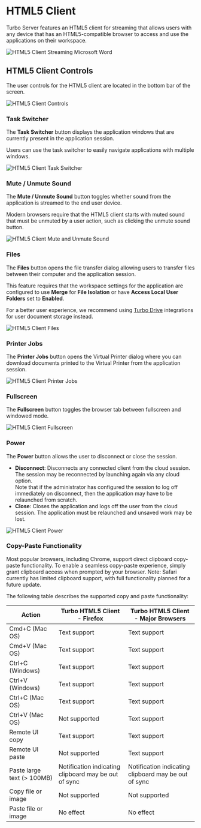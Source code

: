 # HTML5 Client

Turbo Server features an HTML5 client for streaming that allows users with any device that has an HTML5-compatible browser to access and use the applications on their workspace.

![HTML5 Client Streaming Microsoft Word](/images/html5-client-word.png)

## HTML5 Client Controls

The user controls for the HTML5 client are located in the bottom bar of the screen.

![HTML5 Client Controls](/images/html5-client-controls-2.png)

### Task Switcher

The **Task Switcher** button displays the application windows that are currently present in the application session. 

Users can use the task switcher to easily navigate applications with multiple windows.

![HTML5 Client Task Switcher](/images/html5-client-taskswitcher.png)

### Mute / Unmute Sound

The **Mute / Unmute Sound** button toggles whether sound from the application is streamed to the end user device.

Modern browsers require that the HTML5 client starts with muted sound that must be unmuted by a user action, such as clicking the unmute sound button.

![HTML5 Client Mute and Unmute Sound](/images/html5-client-mute_unmute.png)

### Files

The **Files** button opens the file transfer dialog allowing users to transfer files between their computer and the application session.

This feature requires that the workspace settings for the application are configured to use **Merge** for **File Isolation** or have **Access Local User Folders** set to **Enabled**.

For a better user experience, we recommend using [Turbo Drive](/server/cloud-storage/end-user) integrations for user document storage instead.

![HTML5 Client Files](/images/html5-client-files.png)

### Printer Jobs

The **Printer Jobs** button opens the Virtual Printer dialog where you can download documents printed to the Virtual Printer from the application session.

![HTML5 Client Printer Jobs](/images/html5-client-printjobs.png)

### Fullscreen

The **Fullscreen** button toggles the browser tab between fullscreen and windowed mode.

![HTML5 Client Fullscreen](/images/html5-client-fullscreen.png)

### Power

The **Power** button allows the user to disconnect or close the session.

- **Disconnect**: Disconnects any connected client from the cloud session. The session may be reconnected by launching again via any cloud option.  
Note that if the administrator has configured the session to log off immediately on disconnect, then the application may have to be relaunched from scratch.
- **Close**: Closes the application and logs off the user from the cloud session. The application must be relaunched and unsaved work may be lost.

![HTML5 Client Power](/images/html5-client-power.png)

### Copy-Paste Functionality

Most popular browsers, including Chrome, support direct clipboard copy-paste functionality. To enable a seamless copy-paste experience, simply grant clipboard access when prompted by your browser. Note: Safari currently has limited clipboard support, with full functionality planned for a future update.

The following table describes the supported copy and paste functionality:

| Action | Turbo HTML5 Client - Firefox | Turbo HTML5 Client - Major Browsers |
| ------ | ---------------------------  | ----------------------------------- |
| Cmd+C (Mac OS) | Text support | Text support |
| Cmd+V (Mac OS) | Text support | Text support |
| Ctrl+C (Windows) | Text support | Text support |
| Ctrl+V (Windows) | Text support | Text support |
| Ctrl+C (Mac OS) | Text support | Text support |
| Ctrl+V (Mac OS) | Not supported | Text support |
| Remote UI copy | Text support | Text support |
| Remote UI paste | Not supported | Text support |
| Paste large text (> 100MB) | Notification indicating clipboard may be out of sync | Notification indicating clipboard may be out of sync |
| Copy file or image | Not supported | Not supported |
| Paste file or image | No effect | No effect |

